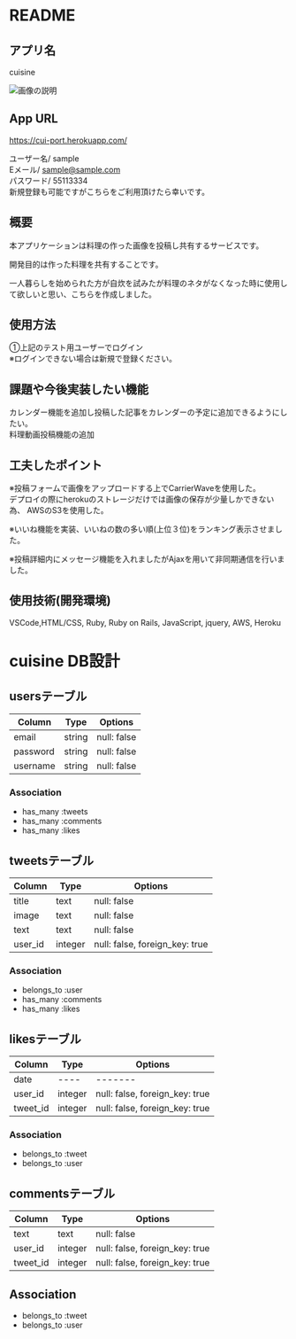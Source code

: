 # README

## アプリ名

cuisine<br>


![画像の説明](readme.jpg)

## App URL

https://cui-port.herokuapp.com/ <br>

ユーザー名/ sample<br>
Eメール/ sample@sample.com<br>
パスワード/ 55113334<br>
新規登録も可能ですがこちらをご利用頂けたら幸いです。<br>

##  概要

本アプリケーションは料理の作った画像を投稿し共有するサービスです。<br>

開発目的は作った料理を共有することです。<br>

一人暮らしを始められた方が自炊を試みたが料理のネタがなくなった時に使用して欲しいと思い、こちらを作成しました。<br>



##  使用方法

①上記のテスト用ユーザーでログイン<br>
※ログインできない場合は新規で登録ください。

##  課題や今後実装したい機能

カレンダー機能を追加し投稿した記事をカレンダーの予定に追加できるようにしたい。<br>
料理動画投稿機能の追加<br>


## 工夫したポイント

※投稿フォームで画像をアップロードする上でCarrierWaveを使用した。<br>
デプロイの際にherokuのストレージだけでは画像の保存が少量しかできない為、
AWSのS3を使用した。<br>

※いいね機能を実装、いいねの数の多い順(上位３位)をランキング表示させました。<br>

※投稿詳細内にメッセージ機能を入れましたがAjaxを用いて非同期通信を行いました。<br>

## 使用技術(開発環境)

VSCode,HTML/CSS, Ruby, Ruby on Rails, JavaScript, jquery, AWS, Heroku

# cuisine DB設計

## usersテーブル
|Column|Type|Options|
|------|----|-------|
|email|string|null: false|
|password|string|null: false|
|username|string|null: false|
### Association
- has_many :tweets
- has_many :comments
- has_many :likes
## tweetsテーブル
|Column|Type|Options|
|------|----|-------|
|title|text|null: false|
|image|text|null: false|
|text|text|null: false|
|user_id|integer|null: false, foreign_key: true|
### Association
- belongs_to :user
- has_many :comments
- has_many :likes
## likesテーブル
|Column|Type|Options|
|------|----|-------|
|date|----|-------|
|user_id|integer|null: false, foreign_key: true|
|tweet_id|integer|null: false, foreign_key: true|
### Association
- belongs_to :tweet
- belongs_to :user

## commentsテーブル
|Column|Type|Options|
|------|----|-------|
|text|text|null: false|
|user_id|integer|null: false, foreign_key: true|
|tweet_id|integer|null: false, foreign_key: true|
## Association
- belongs_to :tweet
- belongs_to :user

